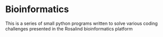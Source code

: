 # Bioinformatics
This is a series of small python programs written to solve various coding challenges presented in the Rosalind bioinformatics platform
